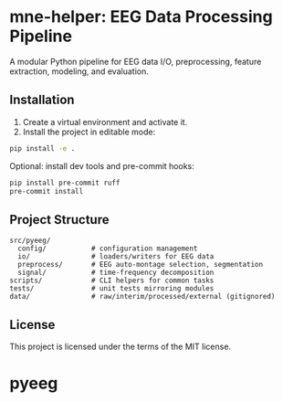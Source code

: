 # mne-helper: EEG Data Processing Pipeline

A modular Python pipeline for EEG data I/O, preprocessing, feature extraction, modeling, and evaluation. 

## Installation

1. Create a virtual environment and activate it.
2. Install the project in editable mode:

```bash
pip install -e .
```

Optional: install dev tools and pre-commit hooks:

```bash
pip install pre-commit ruff
pre-commit install
```

## Project Structure

```
src/pyeeg/
  config/           # configuration management
  io/               # loaders/writers for EEG data
  preprocess/       # EEG auto-montage selection, segmentation
  signal/           # time-frequency decomposition
scripts/            # CLI helpers for common tasks
tests/              # unit tests mirroring modules
data/               # raw/interim/processed/external (gitignored)
```


## License

This project is licensed under the terms of the MIT license.

# pyeeg
